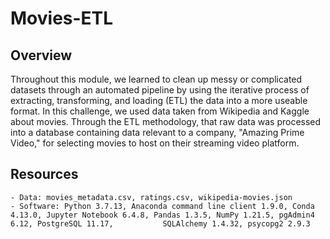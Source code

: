 # Movies-ETL
## Overview

Throughout this module, we learned to clean up messy or complicated datasets through an automated pipeline by using the iterative process of extracting, transforming, and loading (ETL) the data into a more useable format. In this challenge, we used data taken from Wikipedia and Kaggle about movies. Through the ETL methodology, that raw data was processed into a database containing data relevant to a company, "Amazing Prime Video," for selecting movies to host on their streaming video platform.

## Resources
    - Data: movies_metadata.csv, ratings.csv, wikipedia-movies.json
    - Software: Python 3.7.13, Anaconda command line client 1.9.0, Conda 4.13.0, Jupyter Notebook 6.4.8, Pandas 1.3.5, NumPy 1.21.5, pgAdmin4 6.12, PostgreSQL 11.17,           SQLAlchemy 1.4.32, psycopg2 2.9.3
